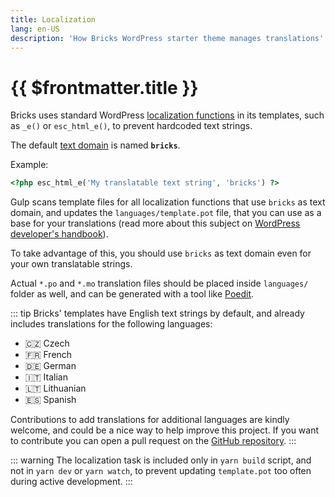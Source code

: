 ```yaml
---
title: Localization
lang: en-US
description: 'How Bricks WordPress starter theme manages translations'
---
```


# {{ $frontmatter.title }}

Bricks uses standard WordPress [localization functions](https://developer.wordpress.org/apis/handbook/internationalization/internationalization-functions/) in its templates, such as `_e()` or `esc_html_e()`, to prevent hardcoded text strings.

The default [text domain](https://developer.wordpress.org/themes/functionality/internationalization/#text-domain) is named **`bricks`**.

Example:

```php
<?php esc_html_e('My translatable text string', 'bricks') ?>
```

Gulp scans template files for all localization functions that use `bricks` as text domain, and updates the `languages/template.pot` file, that you can use as a base for your translations (read more about this subject on [WordPress developer's handbook](https://developer.wordpress.org/apis/handbook/internationalization/localization/)).

To take advantage of this, you should use `bricks` as text domain even for your own translatable strings.

Actual `*.po` and `*.mo` translation files should be placed inside `languages/` folder as well, and can be generated with a tool like [Poedit](https://poedit.net/).

::: tip
Bricks' templates have English text strings by default, and already includes translations for the following languages:

-   🇨🇿 Czech
-   🇫🇷 French
-   🇩🇪 German
-   🇮🇹 Italian
-   🇱🇹 Lithuanian
-   🇪🇸 Spanish

Contributions to add translations for additional languages are kindly welcome, and could be a nice way to help improve this project. If you want to contribute you can open a pull request on the [GitHub repository](https://github.com/stefanobartoletti/bricks).
:::

::: warning
The localization task is included only in `yarn build` script, and not in `yarn dev` or `yarn watch`, to prevent updating `template.pot` too often during active development.
:::
